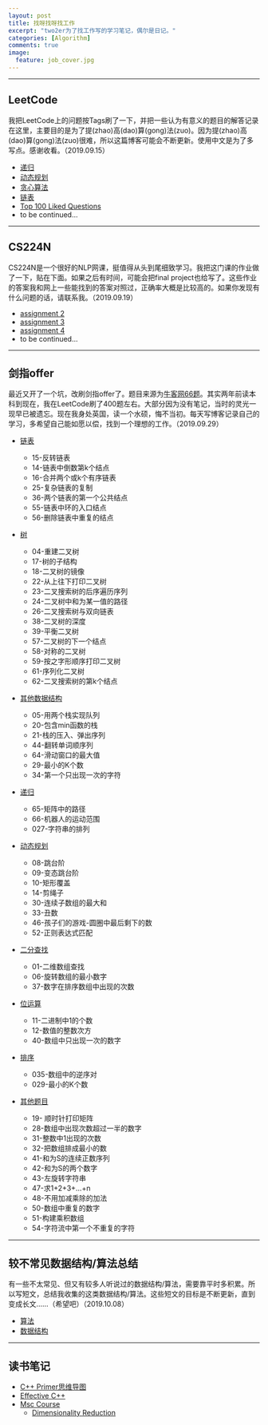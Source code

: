 ```yaml
---
layout: post
title: 找呀找呀找工作
excerpt: "two2er为了找工作写的学习笔记，偶尔是日记。"
categories: [Algorithm]
comments: true
image:
  feature: job_cover.jpg
---
```


---

## LeetCode

我把LeetCode上的问题按Tags刷了一下，并把一些认为有意义的题目的解答记录在这里，主要目的是为了提(zhao)高(dao)算(gong)法(zuo)。因为提(zhao)高(dao)算(gong)法(zuo)很难，所以这篇博客可能会不断更新。使用中文是为了多写点。感谢收看。（2019.09.15）

- [递归](/pages/LeetCode/2019-09-15-recursion)
- [动态规划](/pages/LeetCode/2019-09-15-DP)
- [贪心算法](/pages/LeetCode/2019-09-17-greedy)
- [链表](/pages/LeetCode/2019-11-16-linkedlist)
- [Top 100 Liked Questions](/pages/LeetCode/2019-12-05-LCTop100)
- to be continued...

---

## CS224N

CS224N是一个很好的NLP网课，挺值得从头到尾细致学习。我把这门课的作业做了一下，贴在下面。如果之后有时间，可能会把final project也给写了。这些作业的答案我和网上一些能找到的答案对照过，正确率大概是比较高的。如果你发现有什么问题的话，请联系我。（2019.09.19）

- [assignment 2](/pages/CS224n/a2)
- [assignment 3](/pages/CS224n/a3)
- [assignment 4]( https://github.com/two2er/ml-toys/blob/master/NLP/nmt_model.py )
- to be continued...

---

## 剑指offer

最近又开了一个坑，改刷剑指offer了。题目来源为[牛客网66题](<https://www.nowcoder.com/ta/coding-interviews>)。其实两年前读本科到现在，我在LeetCode刷了400题左右。大部分因为没有笔记，当时的灵光一现早已被遗忘。现在我身处英国，读一个水硕，悔不当初。每天写博客记录自己的学习，多希望自己能如愿以偿，找到一个理想的工作。（2019.09.29）

- [链表](/pages/jianzhi/2019-09-29-linkedlist)
  - 15-反转链表
  - 14-链表中倒数第k个结点
  - 16-合并两个或k个有序链表
  - 25-复杂链表的复制
  - 36-两个链表的第一个公共结点
  - 55-链表中环的入口结点
  - 56-删除链表中重复的结点
- [树](/pages/jianzhi/2019-09-30-tree)

  - 04-重建二叉树
  - 17-树的子结构
  - 18-二叉树的镜像
  - 22-从上往下打印二叉树
  - 23-二叉搜索树的后序遍历序列
  - 24-二叉树中和为某一值的路径
  - 26-二叉搜索树与双向链表
  - 38-二叉树的深度
  - 39-平衡二叉树
  - 57-二叉树的下一个结点
  - 58-对称的二叉树
  - 59-按之字形顺序打印二叉树
  - 61-序列化二叉树
  - 62-二叉搜索树的第k个结点
- [其他数据结构](/pages/jianzhi/2019-09-30-stack-n-queue)
  - 05-用两个栈实现队列
  - 20-包含min函数的栈
  - 21-栈的压入、弹出序列
  - 44-翻转单词顺序列
  - 64-滑动窗口的最大值
  - 29-最小的K个数
  - 34-第一个只出现一次的字符
- [递归](/pages/jianzhi/2019-10-11-recursive)
  - 65-矩阵中的路径
  - 66-机器人的运动范围
  - 027-字符串的排列 
- [动态规划](/pages/jianzhi/2019-10-12-dynamic-programming)
  - 08-跳台阶
  - 09-变态跳台阶
  - 10-矩形覆盖
  - 14-剪绳子
  - 30-连续子数组的最大和
  - 33-丑数 
  - 46-孩子们的游戏-圆圈中最后剩下的数 
  - 52-正则表达式匹配
- [二分查找](/pages/jianzhi/2019-10-12-binary-search)
  - 01-二维数组查找
  - 06-旋转数组的最小数字
  - 37-数字在排序数组中出现的次数
- [位运算](/pages/jianzhi/2019-10-13-bitwise)
  - 11-二进制中1的个数
  - 12-数值的整数次方
  - 40-数组中只出现一次的数字
- [排序](/pages/jianzhi/2019-11-02-sort)
  - 035-数组中的逆序对 
  - 029-最小的K个数
- [其他题目](/pages/jianzhi/2019-11-03-others)
  - 19- 顺时针打印矩阵 
  - 28-数组中出现次数超过一半的数字 
  - 31-整数中1出现的次数 
  - 32-把数组排成最小的数 
  - 41-和为S的连续正数序列 
  - 42-和为S的两个数字 
  - 43-左旋转字符串 
  - 47-求1+2+3+...+n
  - 48-不用加减乘除的加法
  - 50-数组中重复的数字
  - 51-构建乘积数组
  - 54-字符流中第一个不重复的字符 

---

## 较不常见数据结构/算法总结

有一些不太常见、但又有较多人听说过的数据结构/算法，需要靠平时多积累。所以写短文，总结我收集的这类数据结构/算法。这些短文的目标是不断更新，直到变成长文……（希望吧）（2019.10.08）

- [算法](/pages/algorithms/2019-10-08-unusual-algorithms)
- [数据结构](/pages/algorithms/2019-10-08-unusual-data-structure)

---

## 读书笔记

- [C++ Primer思维导图](https://github.com/two2er/two2er.github.io/tree/master/rsc/CppPrimer)
- [Effective C++](/pages/book/2019-12-28-effectiveCpp)
- [Msc Course](https://github.com/two2er/two2er.github.io/tree/master/rsc/MscCourse)
  - [Dimensionality Reduction](https://www.zybuluo.com/twoer2/note/1656576)


